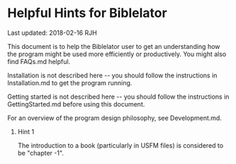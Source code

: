 Helpful Hints for Biblelator
============================

Last updated: 2018-02-16 RJH


This document is to help the Biblelator user to get an understanding how the program
    might be used more efficiently or productively. You might also find FAQs.md
    helpful.

Installation is not described here -- you should follow the instructions in
    Installation.md to get the program running.

Getting started is not described here -- you should follow the instructions in
    GettingStarted.md before using this document.

For an overview of the program design philosophy, see Development.md.


1. Hint 1

    The introduction to a book (particularly in USFM files) is considered to be
        "chapter -1".
